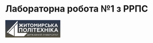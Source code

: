 # Лабораторна робота №1 з РРПС
![The Alma Mater Logo](https://github.com/NemiroffLight/RRPS01/blob/a0a0d6fb27fb6cd28610f10eb20e78cc619df61c/ZTU_Logo.png)
